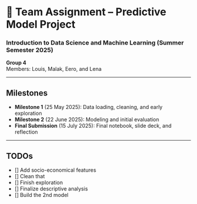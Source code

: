 # 📘 Team Assignment – Predictive Model Project
### Introduction to Data Science and Machine Learning (Summer Semester 2025)

**Group 4**  
Members: Louis, Malak, Eero, and Lena

---

## Milestones

- **Milestone 1** (25 May 2025): Data loading, cleaning, and early exploration
- **Milestone 2** (22 June 2025): Modeling and initial evaluation
- **Final Submission** (15 July 2025): Final notebook, slide deck, and reflection

---

## TODOs
- [] Add socio-economical features
- [] Clean that
- [] Finish exploration
- [] Finalize descriptive analysis 
- [] Build the 2nd model
